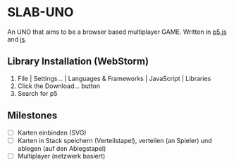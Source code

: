 # SLAB-UNO

An UNO that aims to be a browser based multiplayer GAME.
Written in [p5.js](https://github.com/processing/p5.js/wiki/p5.js-overview) and [js](https://developer.mozilla.org/en-US/docs/Web/JavaScript/Guide/).

## Library Installation (WebStorm)
1. File | Settings... | Languages & Frameworks | JavaScript | Libraries
2. Click the Download... button
3. Search for p5

## Milestones

- [ ] Karten einbinden (SVG)
- [ ] Karten in Stack speichern (Verteilstapel), verteilen (an Spieler) und ablegen (auf den Ablegstapel)
- [ ] Multiplayer (netzwerk basiert)
